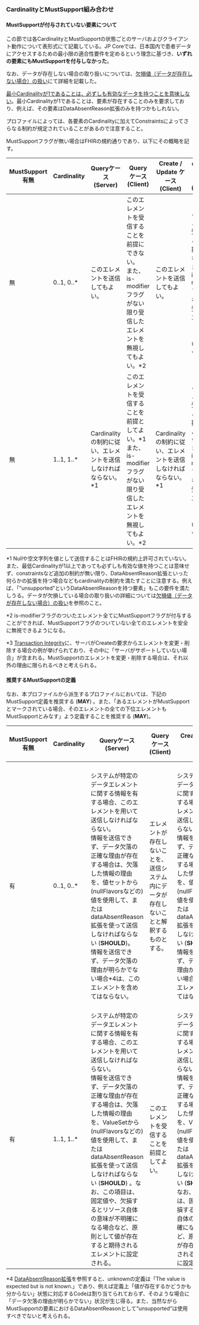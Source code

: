 ### CardinalityとMustSupport組み合わせ
#### MustSupportが付与されていない要素について
この節では各CardinalityとMustSupportの状態ごとのサーバおよびクライアント動作について表形式にて記載している。JP Coreでは、日本国内で患者データにアクセスするための最小限の適合性要件を定めるという理念に基づき、**いずれの要素にもMustSupportを付与しなかった**。

なお、データが存在しない場合の取り扱いについては、[欠損値（データが存在しない場合）の扱い](guide-handlingOfNonExistentData.html)にて詳細を記載した。

[最小Cardinalityが1であることは、必ずしも有効なデータを持つことを意味しない](https://www.hl7.org/fhir/R4B/conformance-rules.html#:~:text=an%20element%20to%20a-,minimum%20cardinality%20of%201,-does%20not%20ensure)。最小Cardinalityが1であることは、要素が存在することのみを要求しており、例えば、その要素はDataAbsentReason拡張のみを持つかもしれない。

プロファイルによっては、各要素のCardinalityに加えてConstraintsによってさらなる制約が規定されていることがあるので注意すること。

MustSupportフラグが無い場合はFHIRの規約通りであり、以下にその概略を記す。

|  MustSupport有無  |  Cardinality  |  Queryケース<br/>(Server)  |  Queryケース<br/>(Client) |  Create / Update ケース<br/>(Client)  |  Create / Update ケース<br/>(Server)  |
| ---- | ---- | ---- | ---- | ---- | ---- |
|  無  |  0..1, 0..\*  | このエレメントを送信してもよい。 |  このエレメントを受信することを前提にできない。<br/>また、is-modifierフラグがない限り受信したエレメントを無視してもよい。\*2 | このエレメントを送信してもよい。 | このエレメントを受信することを前提にできない。<br/>また、is-modifierフラグがない限り受信したエレメントを無視してもよい。\*2,\*3 |
|  無   |  1..1, 1..\*  | Cardinalityの制約に従い、エレメントを送信しなければならない。\*1 | このエレメントを受信することを前提としてよい。\*1<br/>また、is-modifierフラグがない限り受信したエレメントを無視してもよい。\*2 | Cardinalityの制約に従い、エレメントを送信しなければならない。\*1 | このエレメントを受信することを前提としてよい。\*1<br/>また、is-modifierフラグがない限り受信したエレメントを無視してもよい。\*2,\*3 |

\*1 Nullや空文字列を値として送信することはFHIRの規約上許可されていない。また、最低Cardinalityが1以上であっても必ずしも有効な値を持つことは意味せず、constraintsなど追加の制約が無い限り、DataAbsentReason拡張といった何らかの拡張を持つ場合などもcardinalityの制約を満たすことに注意する。例えば、「”unsupported”というDataAbsentReasonを持つ要素」もこの要件を満たしうる。データが欠損している場合の取り扱いの詳細については[欠損値（データが存在しない場合）の扱い](guide-handlingOfNonExistentData.html)を参照のこと。

\*2 is-modifierフラグのついたエレメント全てにMustSupportフラグが付与することができれば、MustSupportフラグのついていない全てのエレメントを安全に無視できるようになる。

\*3 [Transaction Integrity](https://www.hl7.org/fhir/R4B/http.html#transactional-integrity)に、サーバがCreateの要求からエレメントを変更・削除する場合の例が挙げられており、その中に「サーバがサポートしていない場合」が含まれる。MustSupportのエレメントを変更・削除する場合は、それ以外の理由に限られるべきと考えられる。

#### 推奨するMustSupportの定義
なお、本プロファイルから派生するプロファイルにおいては、下記のMustSupport定義を推奨する (**MAY**) 。また、「あるエレメントがMustSupportとマークされている場合、そのエレメントの全ての下位エレメントもMustSupportとみなす」よう定義することを推奨する (**MAY**)。

|  MustSupport有無  |  Cardinality  |  Queryケース<br/>(Server)  |  Queryケース<br/>(Client) |  Create / Update ケース<br/>(Client)  |  Create / Update ケース<br/>(Server)  |
| ---- | ---- | ---- | ---- | ---- | ---- |
|  有  |  0..1, 0..\*  | システムが特定のデータエレメントに関する情報を有する場合、このエレメントを用いて送信しなければならない。<br/>情報を送信できず、データ欠落の正確な理由が存在する場合は、欠落した情報の理由を、値セットから(nullFlavorsなどの)値を使用して、またはdataAbsentReason拡張を使って送信しなければならない (**SHOULD**)。<br/>情報を送信できず、データ欠落の理由が明らかでない場合\*4は、このエレメントを含めてはならない。 | エレメントが存在しないことを、送信システム内にデータが存在しないことと解釈するものとする。 | システムが特定のデータエレメントに関する情報を有する場合、このエレメントを用いて送信しなければならない。<br/>情報を送信できず、データ欠落の正確な理由が存在する場合は、欠落した情報の理由を、値セットから(nullFlavorsなどの)値を使用して、またはdataAbsentReason拡張を使って送信しなければならない (**SHOULD**)。<br/>情報を送信できず、データ欠落の理由が明らかでない場合\*4は、このエレメントを含めてはならない。 | エレメントが存在しないことを、送信システム内にデータが存在しないことと解釈するものとする。<br/>サーバは、後で要求された時に送信されたエレメントと同じエレメントを用いて応答するべき (**SHOULD**) であり、理由なく変更してはならない。\*3 |
|  有  |  1..1, 1..\*  | システムが特定のデータエレメントに関する情報を有する場合、このエレメントを用いて送信しなければならない。<br/>情報を送信できず、データ欠落の正確な理由が存在する場合は、欠落した情報の理由を、ValueSetから(nullFlavorsなどの)値を使用して、またはdataAbsentReason拡張を使って送信しなければならない (**SHOULD**) 。なお、この項目は、固定値や、欠損するとリソース自体の意味が不明確になる場合など、原則として値が存在すると期待されるエレメントに設定される。 | このエレメントを受信することを前提としてよい。 | システムが特定のデータエレメントに関する情報を有する場合、このエレメントを用いて送信しなければならない。<br/>情報を送信できず、データ欠落の正確な理由が存在する場合は、欠落した情報の理由を、ValueSetから(nullFlavorsなどの)値を使用して、またはdataAbsentReason拡張を使って送信しなければならない (**SHOULD**)。<br/>なお、この項目は、固定値や、欠損するとリソース自体の意味が不明確になる場合など、原則として値が存在すると期待されるエレメントに設定される。 | このエレメントを受信することを前提としてよい。<br/>サーバは、後で要求された時に送信されたエレメントと同じエレメントを用いて応答するべき (**SHOULD**) であり、理由なく変更してはならない。\*3 |

\*4 [DataAbsentReason拡張](https://www.hl7.org/fhir/R4B/extension-data-absent-reason.html)を参照すると、unknownの定義は「The value is expected but is not known.」であり、例えば定義上「値が存在するかどうかも分からない」状態に対応するCodeは割り当てられておらず、そのような場合に「データ欠落の理由が明らかでない」状況が生じ得る。また、当然ながらMustSupportの要素におけるDataAbsentReasonとして”unsupported”は使用すべきでないと考えられる。
